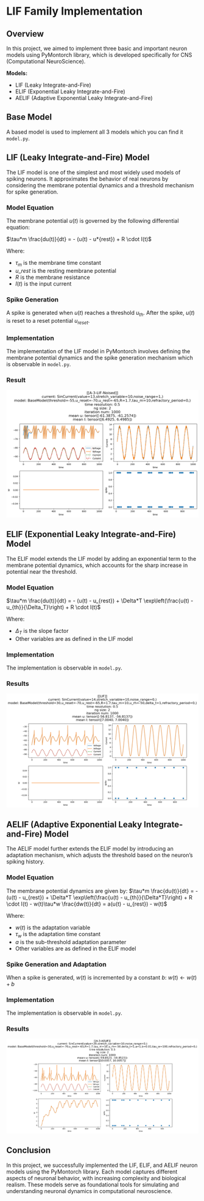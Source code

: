 # LIF Family Implementation

## Overview

In this project, we aimed to implement three basic and important neuron models using PyMontorch library, which is developed specifically for CNS (Computational NeuroScience).

**Models:**

- LIF (Leaky Integrate-and-Fire)
- ELIF (Exponential Leaky Integrate-and-Fire)
- AELIF (Adaptive Exponential Leaky Integrate-and-Fire)

## Base Model

A based model is used to implement all 3 models which you can find it `model.py`.

## LIF (Leaky Integrate-and-Fire) Model

The LIF model is one of the simplest and most widely used models of spiking neurons. It approximates the behavior of real neurons by considering the membrane potential dynamics and a threshold mechanism for spike generation.

### Model Equation

The membrane potential $u(t)$ is governed by the following differential equation:

$\tau*m \frac{du(t)}{dt} = - (u(t) - u*{rest}) + R \cdot I(t)$

Where:

- $\tau_m$ is the membrane time constant
- $u\_{rest}$ is the resting membrane potential
- $R$ is the membrane resistance
- $I(t)$ is the input current

### Spike Generation

A spike is generated when $u(t)$ reaches a threshold $u_{th}$. After the spike, $u(t)$ is reset to a reset potential $u_{reset}$.

### Implementation

The implementation of the LIF model in PyMontorch involves defining the membrane potential dynamics and the spike generation mechanism which is observable in `model.py`.

### Result

![LIF](./someResults/LIF.png)

## ELIF (Exponential Leaky Integrate-and-Fire) Model

The ELIF model extends the LIF model by adding an exponential term to the membrane potential dynamics, which accounts for the sharp increase in potential near the threshold.

### Model Equation

$\tau*m \frac{du(t)}{dt} = - (u(t) - u_{rest}) + \Delta*T \exp\left(\frac{u(t) - u_{th}}{\Delta_T}\right) + R \cdot I(t)$

Where:

- $\Delta_T$ is the slope factor
- Other variables are as defined in the LIF model

### Implementation

The implementation is observable in `model.py`.

### Results

![ELIF](./someResults/ELIF.png)

## AELIF (Adaptive Exponential Leaky Integrate-and-Fire) Model

The AELIF model further extends the ELIF model by introducing an adaptation mechanism, which adjusts the threshold based on the neuron’s spiking history.

### Model Equation

The membrane potential dynamics are given by:
$\tau*m \frac{du(t)}{dt} = - (u(t) - u_{rest}) + \Delta*T \exp\left(\frac{u(t) - u_{th}}{\Delta*T}\right) + R \cdot I(t) - w(t)\tau*w \frac{dw(t)}{dt} = a(u(t) - u_{rest}) - w(t)$

Where:

- $w(t)$ is the adaptation variable
- $\tau_w$ is the adaptation time constant
- $a$ is the sub-threshold adaptation parameter
- Other variables are as defined in the ELIF model

### Spike Generation and Adaptation

When a spike is generated, $w(t)$ is incremented by a constant $b$:
$w(t) \leftarrow w(t) + b$

### Implementation

The implementation is observable in `model.py`.

### Results

![AELIF](./someResults/AELIF.png)

## Conclusion

In this project, we successfully implemented the LIF, ELIF, and AELIF neuron models using the PyMontorch library. Each model captures different aspects of neuronal behavior, with increasing complexity and biological realism. These models serve as foundational tools for simulating and understanding neuronal dynamics in computational neuroscience.
